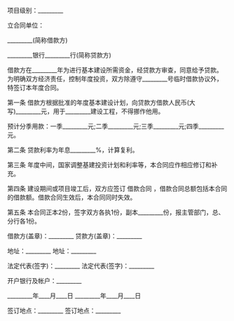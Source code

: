 
 


项目级别：_________


立合同单位：


_________(简称借款方)


_________银行_________行(简称贷款方)


借款方在_________年为进行基本建设所需资金，经贷款方审查，同意给予贷款。为明确双方经济责任，控制年度投资，双方除遵守_________号临时借款协议外，特签订本年度合同。


第一条 借款方根据批准的年度基本建设计划，向贷款方借款人民币(大写)_________元，用于_________建设工程，不得挪作他用。


预计分季用款：一季_________元;二季_________元;三季_________元;四季_________元。


第二条 贷款利率为年息_________%，计算复利。


第三条 年度中间，国家调整基建投资计划和利率等，本合同应作相应修订和补充。


第四条 建设期间或项目竣工后，双方应签订
借款合同
，借款合同总额包括本合同的借款额。借款合同生效后，本合同同时失效。


第五条 本合同正本2份，签字双方各执1份，副本_________份，报主管部门，总、分行各1份。


借款方(盖章)：_________ 贷款方(盖章)：_________


地址：_________ 地址：_________


法定代表(签字)：_________ 法定代表(签字)：_________


开户银行及帐户：_________


_________年____月____日 _________年____月____日


签订地点：_________ 签订地点：_________
 


 

 
 
 
 
 
  


  
 

  


  


  
 
 
 
 

